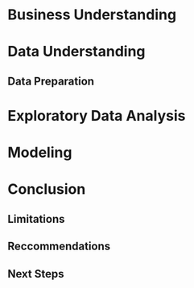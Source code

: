 # Business Understanding

# Data Understanding

## Data Preparation

# Exploratory Data Analysis

# Modeling

# Conclusion

## Limitations

## Reccommendations

## Next Steps
